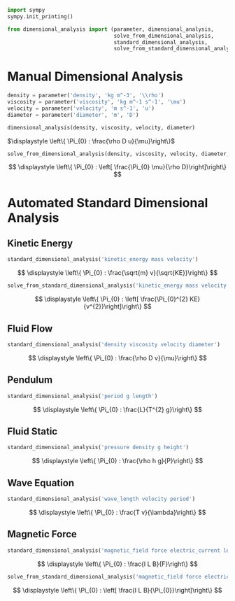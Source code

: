 ```python
import sympy
sympy.init_printing()

from dimensional_analysis import (parameter, dimensional_analysis,
                                  solve_from_dimensional_analysis,
                                  standard_dimensional_analysis,
                                  solve_from_standard_dimensional_analysis)
```

# Manual Dimensional Analysis


```python
density = parameter('density', 'kg m^-3', '\\rho')
viscosity = parameter('viscosity', 'kg m^-1 s^-1', '\mu')
velocity = parameter('velocity', 'm s^-1', 'u')
diameter = parameter('diameter', 'm', 'D')
```


```python
dimensional_analysis(density, viscosity, velocity, diameter)
```



$`\displaystyle \left\{ \Pi_{0} : \frac{\rho D u}{\mu}\right\}`$



```python
solve_from_dimensional_analysis(density, viscosity, velocity, diameter, target_parameter=velocity)
```



$$
\displaystyle \left\{ \Pi_{0} : \left[ \frac{\Pi_{0} \mu}{\rho D}\right]\right\}
$$


# Automated Standard Dimensional Analysis

## Kinetic Energy


```python
standard_dimensional_analysis('kinetic_energy mass velocity')
```



$$
\displaystyle \left\{ \Pi_{0} : \frac{\sqrt{m} v}{\sqrt{KE}}\right\}
$$



```python
solve_from_standard_dimensional_analysis('kinetic_energy mass velocity', 'mass')
```



$$
\displaystyle \left\{ \Pi_{0} : \left[ \frac{\Pi_{0}^{2} KE}{v^{2}}\right]\right\}
$$


## Fluid Flow


```python
standard_dimensional_analysis('density viscosity velocity diameter')
```



$$
\displaystyle \left\{ \Pi_{0} : \frac{\rho D v}{\mu}\right\}
$$


## Pendulum


```python
standard_dimensional_analysis('period g length')
```



$$
\displaystyle \left\{ \Pi_{0} : \frac{L}{T^{2} g}\right\}
$$


## Fluid Static


```python
standard_dimensional_analysis('pressure density g height')
```



$$
\displaystyle \left\{ \Pi_{0} : \frac{\rho h g}{P}\right\}
$$


## Wave Equation


```python
standard_dimensional_analysis('wave_length velocity period')
```



$$
\displaystyle \left\{ \Pi_{0} : \frac{T v}{\lambda}\right\}
$$


## Magnetic Force


```python
standard_dimensional_analysis('magnetic_field force electric_current length')
```



$$
\displaystyle \left\{ \Pi_{0} : \frac{I L B}{F}\right\}
$$



```python
solve_from_standard_dimensional_analysis('magnetic_field force electric_current length', 'force')
```



$$
\displaystyle \left\{ \Pi_{0} : \left[ \frac{I L B}{\Pi_{0}}\right]\right\}
$$
